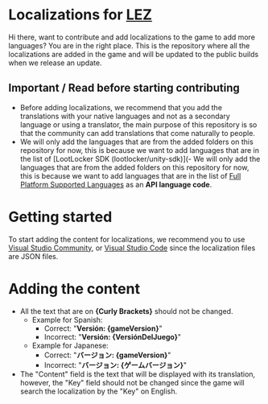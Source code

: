 # Localizations for [LEZ](https://lez.daztraxstudioss.com/)

Hi there, want to contribute and add localizations to the game to add more languages? You are in the right place.
This is the repository where all the localizations are added in the game and will be updated to the public builds when we release an update.

## Important / Read before starting contributing
- Before adding localizations, we recommend that you add the translations with your native languages and not as a secondary language or using a translator, the main purpose of this repository is so that the community can add translations that come naturally to people.
- We will only add the languages that are from the added folders on this repository for now, this is because we want to add languages that are in the list of [LootLocker SDK (lootlocker/unity-sdk)](- We will only add the languages that are from the added folders on this repository for now, this is because we want to add languages that are in the list of [Full Platform Supported Languages](https://partner.steamgames.com/doc/store/localization/languages#supported_languages) as an **API language code**.

# Getting started
To start adding the content for localizations, we recommend you to use [Visual Studio Community](https://visualstudio.microsoft.com/vs/community/), or [Visual Studio Code](https://code.visualstudio.com/download) since the localization files are JSON files.

# Adding the content
- All the text that are on **{Curly Brackets}** should not be changed.
  - Example for Spanish:
    - Correct: "**Versión: {gameVersion}**"
    - Incorrect: "**Versión: {VersiónDelJuego}**"
  - Example for Japanese:
    - Correct: "**バージョン: {gameVersion}**"
    - Incorrect: "**バージョン: {ゲームバージョン}**"
- The "Content" field is the text that will be displayed with its translation, however, the "Key" field should not be changed since the game will search the localization by the "Key" on English.
